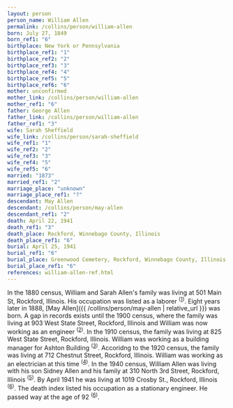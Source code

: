 ```yaml
---
layout: person
person_name: William Allen
permalink: /collins/person/william-allen
born: July 27, 1849
born_ref1: "6"
birthplace: New York or Pennsylvania
birthplace_ref1: "1"
birthplace_ref2: "2"
birthplace_ref3: "3"
birthplace_ref4: "4"
birthplace_ref5: "5"
birthplace_ref6: "6"
mother: unconfirmed
mother_link: /collins/person/william-allen
mother_ref1: "6"
father: George Allen
father_link: /collins/person/william-allen
father_ref1: "3"
wife: Sarah Sheffield
wife_link: /collins/person/sarah-sheffield
wife_ref1: "1"
wife_ref2: "2"
wife_ref3: "3"
wife_ref4: "5"
wife_ref5: "6"
married: "1873"
married_ref1: "2"
marriage_place: "unknown"
marriage_place_ref1: "?"
descendant: May Allen
descendant: /collins/person/may-allen
descendant_ref1: "2"
death: April 22, 1941
death_ref1: "3"
death_place: Rockford, Winnebago County, Illinois
death_place_ref1: "6"
burial: April 25, 1941
burial_ref1: "6"
burial_place: Greenwood Cemetery, Rockford, Winnebago County, Illinois
burial_place_ref1: "6"
references: william-allen-ref.html
---
```

In the 1880 census, William and Sarah Allen's family was living at 501 Main St, Rockford, Illinois. His occupation was listed as a laborer <sup>([1](#1))</sup>. Eight years later in 1888, [May Allen]({{ /collins/person/may-allen | relative_url }}) was born. A gap in records exists until the 1900 census, where the family was living at 903 West State Street, Rockford, Illinois and William was now working as an engineer <sup>([2](#2))</sup>. In the 1910 census, the family was living at 825 West State Street, Rockford, Illinois. William was working as a building manager for Ashton Building <sup>([3](#3))</sup>. Accoridng to the 1920 census, the family was living at 712 Chestnut Street, Rockford, Illinois. William was working as an electrician at this time <sup>([4](#4))</sup>. In the 1940 census, William Allen was living with his son Sidney Allen and his family at 310 North 3rd Street, Rockford, Illinois <sup>([5](#5))</sup>. By April 1941 he was living at 1019 Crosby St., Rockford, Illinois <sup>([6](#6))</sup>. The death index listed his occupation as a stationary engineer. He passed way at the age of 92 <sup>([6](#6))</sup>. 
